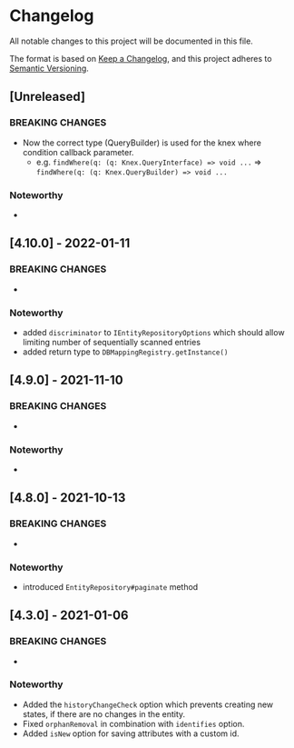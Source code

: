 # Changelog
All notable changes to this project will be documented in this file.

The format is based on [Keep a Changelog](https://keepachangelog.com/en/1.0.0/),
and this project adheres to [Semantic Versioning](https://semver.org/spec/v2.0.0.html).

## [Unreleased]

### BREAKING CHANGES

  - Now the correct type (QueryBuilder) is used for the knex where condition callback parameter.
    - e.g. `findWhere(q: (q: Knex.QueryInterface) => void ...` => `findWhere(q: (q: Knex.QueryBuilder) => void ...`

### Noteworthy

  -

## [4.10.0] - 2022-01-11

### BREAKING CHANGES

  -

### Noteworthy

  - added `discriminator` to `IEntityRepositoryOptions` which should allow limiting number of sequentially scanned
    entries
  - added return type to `DBMappingRegistry.getInstance()`

## [4.9.0] - 2021-11-10

### BREAKING CHANGES

-

### Noteworthy

-

## [4.8.0] - 2021-10-13

### BREAKING CHANGES

  -

### Noteworthy

  - introduced `EntityRepository#paginate` method

## [4.3.0] - 2021-01-06

### BREAKING CHANGES

  -

### Noteworthy

  - Added the `historyChangeCheck` option which prevents creating new states, if there are no changes in the entity.
  - Fixed `orphanRemoval` in combination with `identifies` option.
  - Added `isNew` option for saving attributes with a custom id.
